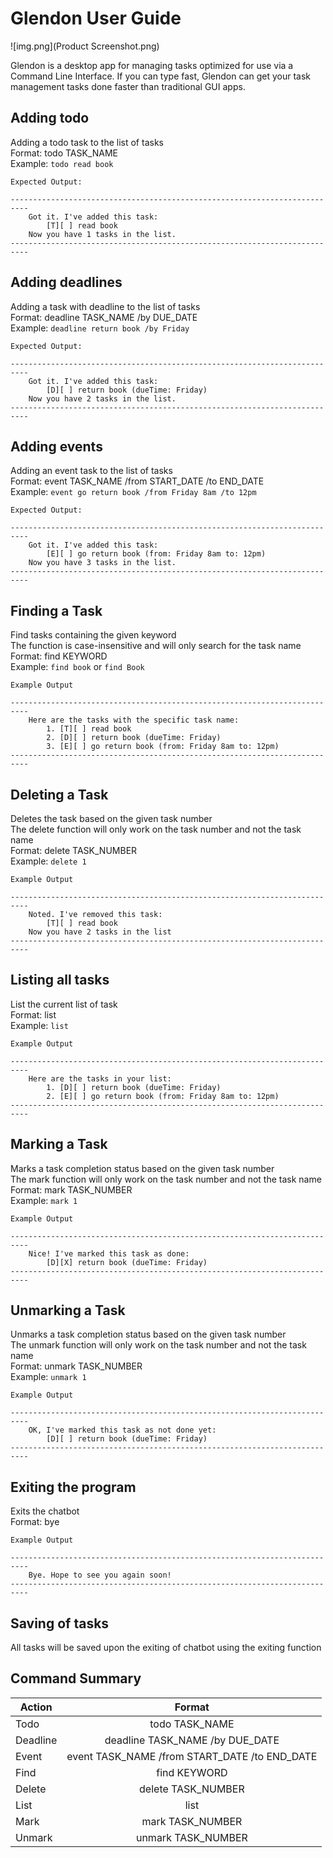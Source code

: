 # Glendon User Guide

![img.png](Product Screenshot.png)

Glendon is a desktop app for managing tasks optimized for use via a 
Command Line Interface. If you can type fast, Glendon can get your 
task management tasks done faster than traditional GUI apps.

## Adding todo
Adding a todo task to the list of tasks\
Format: todo TASK_NAME\
Example: `todo read book`

```
Expected Output:

--------------------------------------------------------------------------
    Got it. I've added this task:
        [T][ ] read book
    Now you have 1 tasks in the list.
--------------------------------------------------------------------------
```

## Adding deadlines

Adding a task with deadline to the list of tasks\
Format: deadline TASK_NAME /by DUE_DATE\
Example: `deadline return book /by Friday`

```
Expected Output:

--------------------------------------------------------------------------
    Got it. I've added this task:
        [D][ ] return book (dueTime: Friday)
    Now you have 2 tasks in the list.
--------------------------------------------------------------------------
```

## Adding events

Adding an event task to the list of tasks\
Format: event TASK_NAME /from START_DATE /to END_DATE\
Example: `event go return book /from Friday 8am /to 12pm`

```
Expected Output:

--------------------------------------------------------------------------
    Got it. I've added this task:
        [E][ ] go return book (from: Friday 8am to: 12pm)
    Now you have 3 tasks in the list.
--------------------------------------------------------------------------
```

## Finding a Task
Find tasks containing the given keyword\
The function is case-insensitive and will only search for the task name\
Format: find KEYWORD\
Example: `find book` or `find Book`

```
Example Output

--------------------------------------------------------------------------
    Here are the tasks with the specific task name:
        1. [T][ ] read book
        2. [D][ ] return book (dueTime: Friday)
        3. [E][ ] go return book (from: Friday 8am to: 12pm)
--------------------------------------------------------------------------

```

## Deleting a Task
Deletes the task based on the given task number\
The delete function will only work on the task number and not the task name\
Format: delete TASK_NUMBER\
Example: `delete 1`

```
Example Output

--------------------------------------------------------------------------
    Noted. I've removed this task:
        [T][ ] read book
    Now you have 2 tasks in the list
--------------------------------------------------------------------------
```

## Listing all tasks
List the current list of task\
Format: list\
Example: `list`

```
Example Output

--------------------------------------------------------------------------
    Here are the tasks in your list:
        1. [D][ ] return book (dueTime: Friday)
        2. [E][ ] go return book (from: Friday 8am to: 12pm)
--------------------------------------------------------------------------
```

## Marking a Task
Marks a task completion status based on the given task number\
The mark function will only work on the task number and not the task name\
Format: mark TASK_NUMBER\
Example: `mark 1`

```
Example Output

--------------------------------------------------------------------------
    Nice! I've marked this task as done:
        [D][X] return book (dueTime: Friday)
--------------------------------------------------------------------------
```

## Unmarking a Task
Unmarks a task completion status based on the given task number\
The unmark function will only work on the task number and not the task name\
Format: unmark TASK_NUMBER\
Example: `unmark 1`

```
Example Output

--------------------------------------------------------------------------
    OK, I've marked this task as not done yet:
        [D][ ] return book (dueTime: Friday)
--------------------------------------------------------------------------
```

## Exiting the program
Exits the chatbot\
Format: bye

```
Example Output

--------------------------------------------------------------------------
    Bye. Hope to see you again soon!
--------------------------------------------------------------------------
```
## Saving of tasks
All tasks will be saved upon the exiting of chatbot using the exiting function

## Command Summary
Action |                    Format                     | 
--------|:---------------------------------------------:|
Todo |                todo TASK_NAME                 
Deadline| deadline TASK_NAME /by DUE_DATE
Event | event TASK_NAME /from START_DATE /to END_DATE 
Find | find KEYWORD
Delete | delete TASK_NUMBER
List | list
Mark | mark TASK_NUMBER
Unmark | unmark TASK_NUMBER


